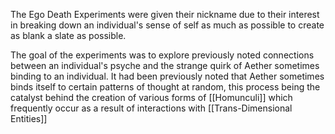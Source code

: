 The Ego Death Experiments were given their nickname due to their interest in breaking down an individual's sense of self as much as possible to create as blank a slate as possible.

The goal of the experiments was to explore previously noted connections between an individual's psyche and the strange quirk of Aether sometimes binding to an individual. It had been previously noted that Aether sometimes binds itself to certain patterns of thought at random, this process being the catalyst behind the creation of various forms of [[Homunculi]] which frequently occur as a result of interactions with [[Trans-Dimensional Entities]]